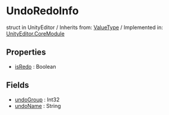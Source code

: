 # UndoRedoInfo
struct in UnityEditor
 / Inherits from: <a href="https://docs.unity3d.com/6000.1/Documentation/ScriptReference/ValueType.html">ValueType</a> / Implemented in: <a href="https://docs.unity3d.com/6000.1/Documentation/ScriptReference/UnityEditor.CoreModule.html">UnityEditor.CoreModule</a>

## Properties
- <a href="https://docs.unity3d.com/6000.1/Documentation/ScriptReference/UndoRedoInfo-isRedo.html">isRedo</a> : Boolean

## Fields
- <a href="https://docs.unity3d.com/6000.1/Documentation/ScriptReference/UndoRedoInfo-undoGroup.html">undoGroup</a> : Int32
- <a href="https://docs.unity3d.com/6000.1/Documentation/ScriptReference/UndoRedoInfo-undoName.html">undoName</a> : String
